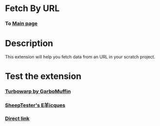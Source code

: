 # Fetch By URL
### To [Main page](https://softedco.github.io/)
# Description
This extension will help you fetch data from an URL in your scratch project.
# Test the extension
### [Turbowarp by GarboMuffin](https://turbowarp.org/editor?extension=https%3A%2F%2Fsoftedco.github.io%2FFetchByURL%2FFetchByURL.js)
### [SheepTester's E羊icques](https://sheeptester.github.io/scratch-gui/?url=https://softedco.github.io/FetchByURL/FetchByURL.js)
### [Direct link](https://softedco.github.io/FetchByURL/FetchByURL.js)
